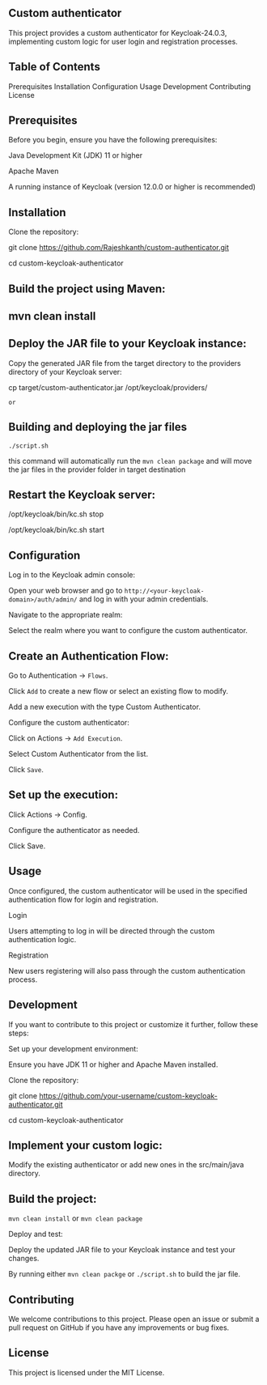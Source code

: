 ## Custom authenticator

This project provides a custom authenticator for Keycloak-24.0.3, implementing custom logic for user login and registration processes.

## Table of Contents
Prerequisites
Installation
Configuration
Usage
Development
Contributing
License

## Prerequisites
Before you begin, ensure you have the following prerequisites:

Java Development Kit (JDK) 11 or higher

Apache Maven

A running instance of Keycloak (version 12.0.0 or higher is recommended)

## Installation

Clone the repository:

git clone https://github.com/Rajeshkanth/custom-authenticator.git

cd custom-keycloak-authenticator

## Build the project using Maven:

## mvn clean install

## Deploy the JAR file to your Keycloak instance:

Copy the generated JAR file from the target directory to the providers directory of your Keycloak server:

cp target/custom-authenticator.jar /opt/keycloak/providers/

`or`

## Building and deploying the jar files

`./script.sh`

this command will automatically run the `mvn clean package` and will move the jar files in the provider folder in target destination

## Restart the Keycloak server:

/opt/keycloak/bin/kc.sh stop

/opt/keycloak/bin/kc.sh start

## Configuration
Log in to the Keycloak admin console:

Open your web browser and go to `http://<your-keycloak-domain>/auth/admin/` and log in with your admin credentials.

Navigate to the appropriate realm:

Select the realm where you want to configure the custom authenticator.

## Create an Authentication Flow:

Go to Authentication -> `Flows`.

Click `Add` to create a new flow or select an existing flow to modify.

Add a new execution with the type Custom Authenticator.

Configure the custom authenticator:

Click on Actions -> `Add Execution`.

Select Custom Authenticator from the list.

Click `Save`.

## Set up the execution:

Click Actions -> Config.

Configure the authenticator as needed.

Click Save.

## Usage
Once configured, the custom authenticator will be used in the specified authentication flow for login and registration.

Login

Users attempting to log in will be directed through the custom authentication logic.

Registration

New users registering will also pass through the custom authentication process.

## Development

If you want to contribute to this project or customize it further, follow these steps:

Set up your development environment:

Ensure you have JDK 11 or higher and Apache Maven installed.

Clone the repository:

git clone https://github.com/your-username/custom-keycloak-authenticator.git

cd custom-keycloak-authenticator

## Implement your custom logic:

Modify the existing authenticator or add new ones in the src/main/java directory.

## Build the project:

`mvn clean install` or `mvn clean package`

Deploy and test:

Deploy the updated JAR file to your Keycloak instance and test your changes.

By running either `mvn clean packge` or `./script.sh` to build the jar file.

## Contributing
We welcome contributions to this project. Please open an issue or submit a pull request on GitHub if you have any improvements or bug fixes.

## License
This project is licensed under the MIT License.

